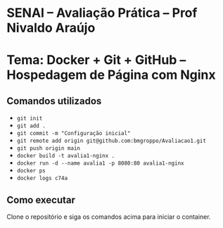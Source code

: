 # SENAI – Avaliação Prática – Prof Nivaldo Araújo 

# Tema: Docker + Git + GitHub – Hospedagem de Página com Nginx

## Comandos utilizados
- `git init`
- `git add .`
- `git commit -m "Configuração inicial"`
- `git remote add origin git@github.com:bmgroppo/Avaliacao1.git` 
- `git push origin main`
- `docker build -t avalia1-nginx .`
- `docker run -d --name avalia1 -p 8080:80 avalia1-nginx`
- `docker ps`
- `docker logs c74a`


## Como executar
Clone o repositório e siga os comandos acima para iniciar o container.
